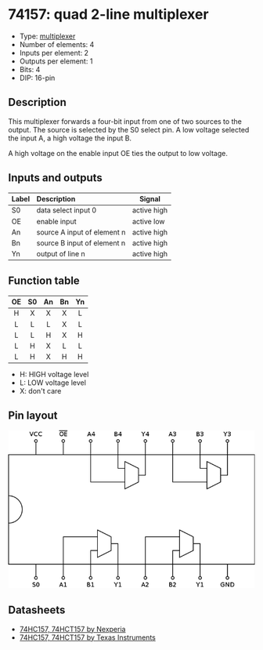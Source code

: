 # 74157: quad 2-line multiplexer

- Type: [multiplexer](encoders_decoders.md)
- Number of elements: 4
- Inputs per element: 2
- Outputs per element: 1
- Bits: 4
- DIP: 16-pin

## Description

This multiplexer forwards a four-bit input from one of two sources to the output.
The source is selected by the S0 select pin. A low voltage selected the input A, a high voltage the input B.

A high voltage on the enable input OE ties the output to low voltage.

## Inputs and outputs

| Label | Description                 | Signal      |
|:----- |:--------------------------- | ----------- |
| S0    | data select input 0         | active high |
| OE    | enable input                | active low  |
| An    | source A input of element n | active high |
| Bn    | source B input of element n | active high |
| Yn    | output of line n            | active high |

## Function table

| OE  | S0  | An  | Bn  | Yn  |
|:---:|:---:|:---:|:---:|:---:|
| H   | X   | X   | X   | L   |
| L   | L   | L   | X   | L   |
| L   | L   | H   | X   | H   |
| L   | H   | X   | L   | L   |
| L   | H   | X   | H   | H   |

- H: HIGH voltage level
- L: LOW voltage level
- X: don't care

## Pin layout

![](../dia/74157-dip.png)


## Datasheets

- [74HC157, 74HCT157 by Nexperia](https://assets.nexperia.com/documents/data-sheet/74HC_HCT157.pdf)
- [74HC157, 74HCT157 by Texas Instruments](http://www.ti.com/lit/ds/symlink/cd74hct157.pdf)
